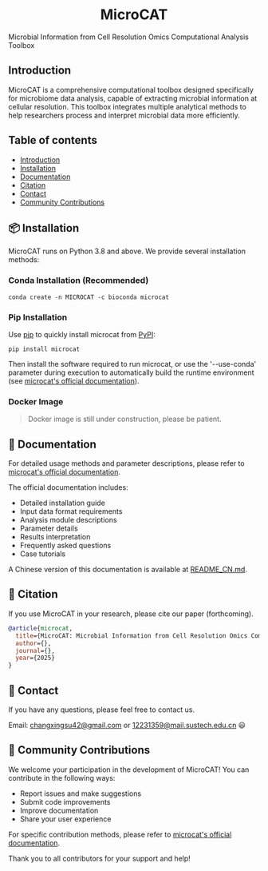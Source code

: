 <div align="center">

# MicroCAT

</div>

Microbial Information from Cell Resolution Omics Computational Analysis Toolbox

## Introduction

MicroCAT is a comprehensive computational toolbox designed specifically for microbiome data analysis, capable of extracting microbial information at cellular resolution. This toolbox integrates multiple analytical methods to help researchers process and interpret microbial data more efficiently.

## Table of contents

- [Introduction](#introduction)
- [Installation](#installation)
- [Documentation](#documentation)
- [Citation](#citation)
- [Contact](#contact)
- [Community Contributions](#community-contributions)

## 📦 Installation

MicroCAT runs on Python 3.8 and above. We provide several installation methods:

### Conda Installation (Recommended)
```
conda create -n MICROCAT -c bioconda microcat
```


### Pip Installation
Use [pip](https://pip.pypa.io/en/stable/installation/) to quickly install microcat from [PyPI](https://pypi.org/):
```
pip install microcat
```
Then install the software required to run microcat, or use the '--use-conda' parameter during execution to automatically build the runtime environment (see [microcat's official documentation](https://changxingsu.github.io/MicroCAT)).


### Docker Image

> Docker image is still under construction, please be patient.

## 📄 Documentation

For detailed usage methods and parameter descriptions, please refer to [microcat's official documentation](https://changxingsu.github.io/MicroCAT).

The official documentation includes:
- Detailed installation guide
- Input data format requirements
- Analysis module descriptions
- Parameter details
- Results interpretation
- Frequently asked questions
- Case tutorials

A Chinese version of this documentation is available at [README_CN.md](./README_CN.md).

## 📄 Citation

If you use MicroCAT in your research, please cite our paper (forthcoming).

```bibtex
@article{microcat,
  title={MicroCAT: Microbial Information from Cell Resolution Omics Computational Analysis Toolbox},
  author={},
  journal={},
  year={2025}
}
```

## 📧 Contact

If you have any questions, please feel free to contact us.

Email: [changxingsu42@gmail.com](mailto:changxingsu42@gmail.com) or [12231359@mail.sustech.edu.cn](mailto:12231359@mail.sustech.edu.cn) 😃

## 💪 Community Contributions

We welcome your participation in the development of MicroCAT! You can contribute in the following ways:

- Report issues and make suggestions
- Submit code improvements
- Improve documentation
- Share your user experience

For specific contribution methods, please refer to [microcat's official documentation](https://changxingsu.github.io/MicroCAT).

Thank you to all contributors for your support and help!
